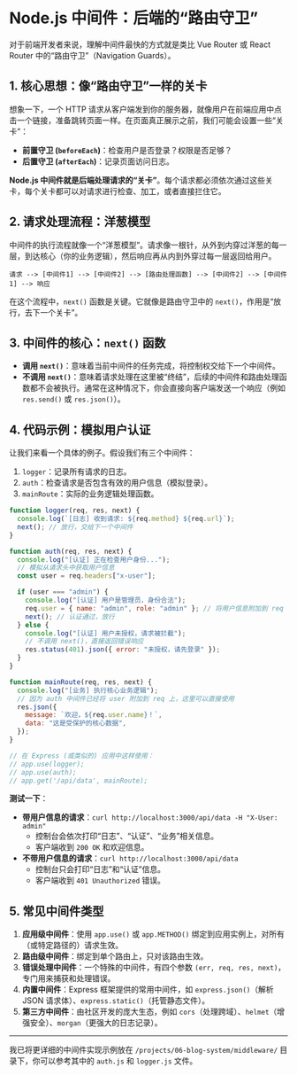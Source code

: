 # Node.js 中间件：后端的“路由守卫”

对于前端开发者来说，理解中间件最快的方式就是类比 Vue Router 或 React Router 中的“路由守卫”（Navigation Guards）。

## 1. 核心思想：像“路由守卫”一样的关卡

想象一下，一个 HTTP 请求从客户端发到你的服务器，就像用户在前端应用中点击一个链接，准备跳转页面一样。在页面真正展示之前，我们可能会设置一些“关卡”：

- **前置守卫 (`beforeEach`)**：检查用户是否登录？权限是否足够？
- **后置守卫 (`afterEach`)**：记录页面访问日志。

**Node.js 中间件就是后端处理请求的“关卡”**。每个请求都必须依次通过这些关卡，每个关卡都可以对请求进行检查、加工，或者直接拦住它。

## 2. 请求处理流程：洋葱模型

中间件的执行流程就像一个“洋葱模型”。请求像一根针，从外到内穿过洋葱的每一层，到达核心（你的业务逻辑），然后响应再从内到外穿过每一层返回给用户。

```
请求 --> [中间件1] --> [中间件2] --> [路由处理函数] --> [中间件2] --> [中间件1] --> 响应
```

在这个流程中，`next()` 函数是关键。它就像是路由守卫中的 `next()`，作用是“放行，去下一个关卡”。

## 3. 中间件的核心：`next()` 函数

- **调用 `next()`**：意味着当前中间件的任务完成，将控制权交给下一个中间件。
- **不调用 `next()`**：意味着请求处理在这里被“终结”，后续的中间件和路由处理函数都不会被执行。通常在这种情况下，你会直接向客户端发送一个响应（例如 `res.send()` 或 `res.json()`）。

## 4. 代码示例：模拟用户认证

让我们来看一个具体的例子。假设我们有三个中间件：

1.  `logger`：记录所有请求的日志。
2.  `auth`：检查请求是否包含有效的用户信息（模拟登录）。
3.  `mainRoute`：实际的业务逻辑处理函数。

```javascript
function logger(req, res, next) {
  console.log(`[日志] 收到请求: ${req.method} ${req.url}`);
  next(); // 放行，交给下一个中间件
}

function auth(req, res, next) {
  console.log("[认证] 正在检查用户身份...");
  // 模拟从请求头中获取用户信息
  const user = req.headers["x-user"];

  if (user === "admin") {
    console.log("[认证] 用户是管理员，身份合法");
    req.user = { name: "admin", role: "admin" }; // 将用户信息附加到 req 对象，供后续使用
    next(); // 认证通过，放行
  } else {
    console.log("[认证] 用户未授权，请求被拦截");
    // 不调用 next()，直接返回错误响应
    res.status(401).json({ error: "未授权，请先登录" });
  }
}

function mainRoute(req, res, next) {
  console.log("[业务] 执行核心业务逻辑");
  // 因为 auth 中间件已经将 user 附加到 req 上，这里可以直接使用
  res.json({
    message: `欢迎，${req.user.name}！`,
    data: "这是受保护的核心数据",
  });
}

// 在 Express (或类似的) 应用中这样使用：
// app.use(logger);
// app.use(auth);
// app.get('/api/data', mainRoute);
```

**测试一下**：

- **带用户信息的请求**：`curl http://localhost:3000/api/data -H "X-User: admin"`
  - 控制台会依次打印“日志”、“认证”、“业务”相关信息。
  - 客户端收到 `200 OK` 和欢迎信息。
- **不带用户信息的请求**：`curl http://localhost:3000/api/data`
  - 控制台只会打印“日志”和“认证”信息。
  - 客户端收到 `401 Unauthorized` 错误。

## 5. 常见中间件类型

1.  **应用级中间件**：使用 `app.use()` 或 `app.METHOD()` 绑定到应用实例上，对所有（或特定路径的）请求生效。
2.  **路由级中间件**：绑定到单个路由上，只对该路由生效。
3.  **错误处理中间件**：一个特殊的中间件，有四个参数 `(err, req, res, next)`，专门用来捕获和处理错误。
4.  **内置中间件**：Express 框架提供的常用中间件，如 `express.json()`（解析 JSON 请求体）、`express.static()`（托管静态文件）。
5.  **第三方中间件**：由社区开发的庞大生态，例如 `cors`（处理跨域）、`helmet`（增强安全）、`morgan`（更强大的日志记录）。

---

我已将更详细的中间件实现示例放在 `/projects/06-blog-system/middleware/` 目录下，你可以参考其中的 `auth.js` 和 `logger.js` 文件。
